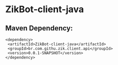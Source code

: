 # ZikBot-client-java

## Maven Dependency:
```maven
<dependency>
 <artifactId>ZikBot-client-java</artifactId>
 <groupId>br.com.githu.zik.client.api</groupId>
 <version>0.0.1-SNAPSHOT</version>
</dependency>
```
